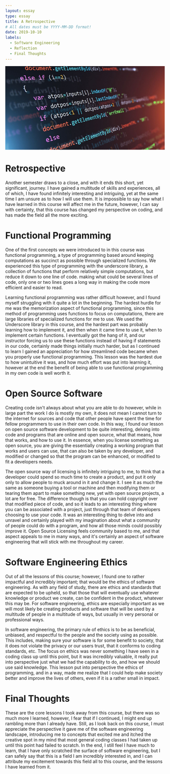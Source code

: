 ```yaml
---
layout: essay
type: essay
title: A Retrospective
# All dates must be YYYY-MM-DD format!
date: 2019-10-10
labels:
  - Software Engineering
  - Reflection
  - Final Thoughts
---
```

<img class="ui center spaced image" src="../images/software-engineering.png">

# Retrospective
Another semester draws to a close, and with it ends this short, yet significant, journey. I have gained a multitude of skills and experiences, all of which, I have found infinitely interesting and intriguing, yet at the same time I am unsure as to how I will use them.  It is impossible to say how what I have learned in this course will affect me in the future, however, I can say with certainty, that this course has changed my perspective on coding, and has made the field all the more exciting.     

# Functional Programming
One of the first concepts we were introduced to in this course was functional programming, a type of programming based around keeping computations as succinct as possible through specialized functions.  We experienced this type of programming with the underscore library, a collection of functions that perform relatively simple computations, but reduce it down to one line of code.  making what could be several lines of code, only one or two lines goes a long way in making the code more efficient and easier to read.

Learning functional programming was rather difficult however, and I found myself struggling with it quite a lot in the beginning. The hardest hurdle for me was the memorization aspect of functional programming, since this method of programming uses functions to focus on computations, there are large libraries of specialized functions for me to use.  We used the Underscore library in this course, and the hardest part was probably learning how to implement it, and then when it came time to use it, when to implement certain functions.  I eventually got the hang of it, and our instructor forcing us to use these functions instead of having if statements in our code, certainly made things initially much harder, but as I continued to learn I gained an appreciation for how streamlined code became when you properly use functional programming.  This lesson was the hardest due to how unintuitive it was, and how much effort was put into learning it, however at the end the benefit of being able to use functional programming in my own code is well worth it.

# Open Source Software
Creating code isn't always about what you are able to do however, while in large part the work I do is mostly my own, it does not mean I cannot turn to the internet for sources and code that other people have spent the time for fellow programmers to use in their own code.  In this way, I found our lesson on open source software development to be quite interesting, delving into code and programs that are online and open source, what that means, how that works, and how to use it. In essence, when you license something as open source, you are giving the essentially creating a working program that works and users can use, that can also be taken by any developer, and modified or changed so that the program can be enhanced, or modified to fit a developers needs.

The open source way of licensing is infinitely intriguing to me, to think that a developer could spend so much time to create a product, and put it only only to allow people to muck around in it and change it.  I see it as much the same as someone buying a tool or machine and then modifying them or tearing them apart to make something new, yet with open source projects, a lot are for free.  The difference though is that you can hold copyright over that modified piece of code, and so it leads to an interesting thing where you can be associated with a project, just through that team of developers choosing to use your code.  It was an interesting thing to delve into and unravel and certainly played with my imagination about what a community of people could do with a program, and how all those minds could possibly improve it. Open Source Licensing feels community based to me, and that aspect appeals to me in many ways, and it's certainly an aspect of software engineering that will stick with me throughout my career.    

# Software Engineering Ethics
Out of all the lessons of this course; however, I found one to rather impactful and incredibly important; that would be the ethics of software engineering.  As with any field of study, there are ethics and standards that are expected to be upheld, so that those that will eventually use whatever knowledge or product we create, can be confident in the product, whatever this may be.  For software engineering, ethics are especially important as we will most likely be creating products and software that will be used by a multitude of people in a multitude of ways, but usually in very personal or professional ways.  

In software engineering, the primary rule of ethics is to be as beneficial, unbiased, and respectful to the people and the society using as possible.  This includes, making sure your software is for some benefit to society, that it does not violate the privacy or our users trust, that it conforms to coding standards, etc.  The focus on ethics was never something I have seen in a coding class up until this point, but it was incredibly valuable, it really put into perspective just what we had the capability to do, and how we should use said knowledge. This lesson put into perspective the ethics of programming, and in a way, made me realize that I could help make society better and improve the lives of others, even if it is a rather small in impact.

# Final Thoughts
These are the core lessons I took away from this course, but there was so much more I learned, however, I fear that if I continued, I might end up rambling more than I already have.  Still, as I look back on this course, I must appreciate the perspective it gave me of the software engineering landscape, introducing me to concepts that excited me and itched the creative spot in my mind that most general coding classes I had taken up until this point had failed to scratch.  In the end, I still feel I have much to learn, that I have only scratched the surface of software engineering, but I can safely say that this is a field I am incredibly interested in, and I can attribute my excitement towards this field all to this course, and the lessons I have learned from it.

